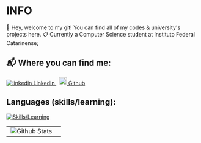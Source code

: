 # INFO

📢 Hey, welcome to my git! You can find all of my codes & university's projects here.
📋 Currently a Computer Science student at Instituto Federal Catarinense;

## 📬 Where you can find me:

<p>
  <a href="https://www.linkedin.com/aliceshigihara" rel="nofollow noreferrer">
    <img src="https://i.sstatic.net/gVE0j.png" alt="linkedin"> LinkedIn
  </a> &nbsp; 
  <a href="https://github.com/aliceshigihara" rel="nofollow noreferrer">
    <img src="https://img.icons8.com/?size=100&id=38388&format=png&color=000000" alt="github" width=20> Github
  </a>
</p>

## Languages (skills/learning):

[![Skills/Learning](https://skillicons.dev/icons?i=python,c,java)](https://skillicons.dev)

<table>
    <tr>
        <td>
            <img
            align="right"
            src="https://github-readme-stats.vercel.app/api/top-langs/?username=aliceshigihara&languages=python,c,java&theme=tokyonight"
            alt="Github Stats"
          />
     </td>
    <td>
